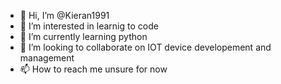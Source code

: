 - 👋 Hi, I’m @Kieran1991
- 👀 I’m interested in learnig to code
- 🌱 I’m currently learning python
- 💞️ I’m looking to collaborate on IOT device developement and management
- 📫 How to reach me unsure for now

<!---
Kieran1991/Kieran1991 is a ✨ special ✨ repository because its `README.md` (this file) appears on your GitHub profile.
You can click the Preview link to take a look at your changes.
--->
